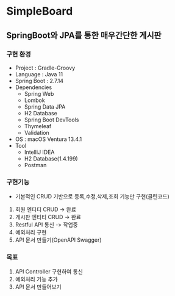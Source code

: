 # SimpleBoard
## SpringBoot와 JPA를 통한 매우간단한 게시판

### 구현 환경
- Project : Gradle-Groovy
- Language : Java 11
- Spring Boot : 2.7.14
- Dependencies
  - Spring Web
  - Lombok
  - Spring Data JPA
  - H2 Database
  - Spring Boot DevTools
  - Thymeleaf
  - Validation
- OS : macOS Ventura 13.4.1
- Tool
  - IntelliJ IDEA
  - H2 Database(1.4.199)
  - Postman

### 구현기능 
- 기본적인 CRUD 기반으로 등록,수정,삭제,조회 기능만 구현(클린코드)
1. 회원 엔티티 CRUD -> 완료
2. 게시판 엔티티 CRUD -> 완료
3. Restful API 통신 -> 작업중
4. 예외처리 구현
5. API 문서 만들기(OpenAPI Swagger)

### 목표
1. API Controller 구현하여 통신
2. 예외처리 기능 추가
3. API 문서 만들어보기
